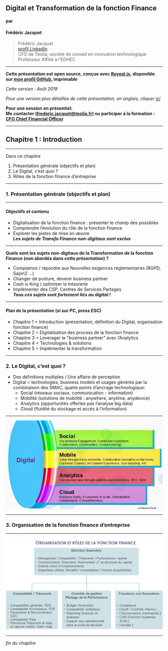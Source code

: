## Digital et Transformation de la fonction Finance  

#### par
#### Frédéric Jacquet

> Frédéric Jacquet<br /> [profil LinkedIn](https://www.linkedin.com/in/fr%C3%A9d%C3%A9ric-jacquet-87a21956/)   
> CFO de Teolia, société de conseil en innovation technologique
> Professeur Affilié à l’EDHEC    

---

**Cette présentation est open source, conçue avec [Reveal.js](https://revealjs.com/#/), disponible sur [mon profil GitHub](https://github.com/fredericjacquet2), imprimable**     

*Cette version : Août 2019*

*Pour une version plus détaillée de cette présentation, en anglais, cliquer [ici](https://fredericjacquet2.github.io/Finance-transfo-course/#/)*   

**Pour une session en présentiel:      
Me contacter (frederic.jacquet@teolia.fr) ou participer à la formation : [CFO Chief Financial Officer](http://www.lesechos-formation.fr/catalogue/formations-metiers/finance-gestion/cfo-chief-financial-officer.html#programme)**

---

## Chapitre 1 : Introduction

----

Dans ce chapitre

1. Présentation générale (objectifs et plan)
2. Le Digital, c’est quoi ?
3. Rôles de la fonction finance d’entreprise

----

### 1. Présentation générale (objectifs et plan)

----

#### Objectifs et contenu

- Digitalisation de la fonction finance : présenter le champ des possibles 
- Comprendre l’évolution du rôle de la fonction finance
- Explorer les pistes de mise en œuvre  
***Les sujets de Transfo Finance non-digitaux sont exclus***

----

**Quels sont les sujets non-digitaux de la Transformation de la fonction Finance (non abordés dans cette présentation) ?** 

- Complaince / répondre aux Nouvelles exigences réglementaires (RGPD, Sapin2 …)
- Changer de posture, devenir business partner 
- Cash is King / optimiser la trésorerie
- Implémenter des CSP, Centres de Services Partagés     
***Tous ces sujets sont fortement liés au digital !***   

----

#### Plan de la présentation (si sur PC, press ESC)  
- Chapitre 1 = Introduction (présentation, définition du Digital, organisation fonction finance)
- Chapitre 2 = Digitalisation des process de la fonction finance 
- Chapitre 3 = Leverager le "business partner" avec l’Analytics
- Chapitre 4 = Technologies & solutions
- Chapitre 5 = Implémenter la transformation

----

### 2. Le Digital, c’est quoi ?

- Des définitions multiples / Une affaire de perception   
- Digital = technologies, business models et usages générés par la combinaison des SMAC, quatre points d’ancrage technologique: 
  -	Social (réseaux sociaux, communication - information) 
  -	Mobilité (solutions de mobilité : anywhere, anytime, anydevice)
  -	Analytics (opportunités offertes pas l’analyse big data)
  -	Cloud (fluidité du stockage et accès à l’information)  

----

<img src="images/smac.png" style="background:none; border:none; box-shadow:none;"/>

----

### 3. Organisation de la fonction finance d’entreprise 


----

<img src="images/ORGAFF.png" style="background:none; border:none; box-shadow:none;"/>

----

*fin du chapitre*
